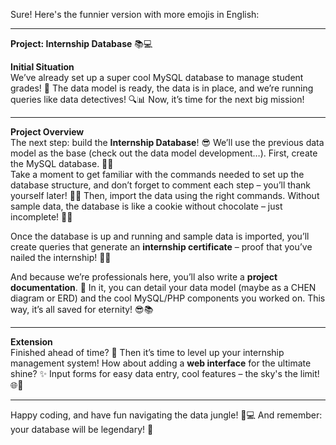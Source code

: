 Sure! Here's the funnier version with more emojis in English:

---

**Project: Internship Database** 📚💻

**Initial Situation**  
We’ve already set up a super cool MySQL database to manage student grades! 🎉 The data model is ready, the data is in place, and we’re running queries like data detectives! 🔍📊 Now, it’s time for the next big mission!

---

**Project Overview**  
The next step: build the **Internship Database**! 😎 We’ll use the previous data model as the base (check out the data model development…). First, create the MySQL database. 🔧💥  
Take a moment to get familiar with the commands needed to set up the database structure, and don’t forget to comment each step – you’ll thank yourself later! 📝🤔 Then, import the data using the right commands. Without sample data, the database is like a cookie without chocolate – just incomplete! 🍪🚫

Once the database is up and running and sample data is imported, you’ll create queries that generate an **internship certificate** – proof that you’ve nailed the internship! 🏅🤘

And because we’re professionals here, you’ll also write a **project documentation**. 📄 In it, you can detail your data model (maybe as a CHEN diagram or ERD) and the cool MySQL/PHP components you worked on. This way, it’s all saved for eternity! 😎📚

---

**Extension**  
Finished ahead of time? 🤯 Then it’s time to level up your internship management system! How about adding a **web interface** for the ultimate shine? ✨ Input forms for easy data entry, cool features – the sky's the limit! 🌐🚀

---

Happy coding, and have fun navigating the data jungle! 🐒💻 And remember: your database will be legendary! 🎉
